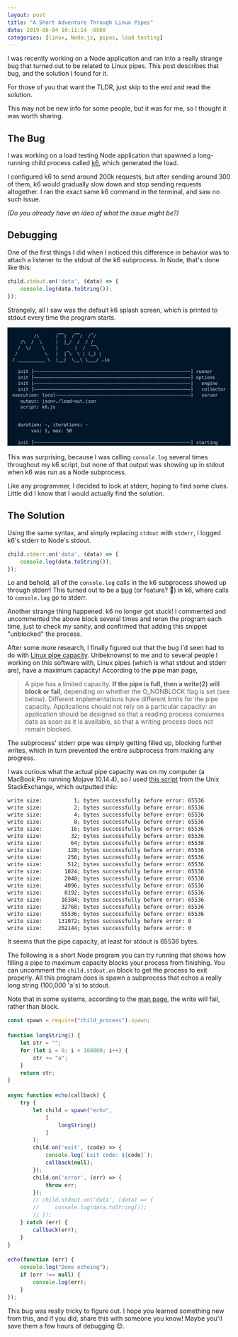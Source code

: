 ```yaml
---
layout: post
title: "A Short Adventure Through Linux Pipes"
date: 2019-06-04 10:11:14 -0500
categories: [linux, Node.js, pipes, load testing]
---
```


I was recently working on a Node application and ran into a really strange bug that turned out to be related to Linux pipes. This post describes that bug, and the solution I found for it.

For those of you that want the TLDR, just skip to the end and read the solution. 

This may not be new info for some people, but it was for me, so I thought it was worth sharing.


## The Bug

I was working on a load testing Node application that spawned a long-running child process called [k6](https://github.com/loadimpact/k6), which generated the load.

I configured k6 to send around 200k requests, but after sending around 300 of them, k6 would gradually slow down and stop sending requests altogether. I ran the exact same k6 command in the terminal, and saw no such issue.

*(Do you already have an idea of what the issue might be?)*

## Debugging

One of the first things I did when I noticed this difference in behavior was to attach a listener to the stdout of the k6 subprocess. In Node, that's done like this:

```js
child.stdout.on('data', (data) => {
    console.log(data.toString());
});
```

Strangely, all I saw was the default k6 splash screen, which is printed to stdout every time the program starts.

<img src="/assets/pipe-capacity/k6-splash.png" width="740">

This was surprising, because I was calling `console.log` several times throughout my k6 script, but none of that output was showing up in stdout when k6 was run as a Node subprocess.

Like any programmer, I decided to look at stderr, hoping to find some clues. Little did I know that I would actually find the solution.

## The Solution

Using the same syntax, and simply replacing `stdout` with `stderr`, I logged k6's stderr to Node's stdout. 

```js
child.stderr.on('data', (data) => {
    console.log(data.toString());
});
```

Lo and behold, all of the `console.log` calls in the k6 subprocess showed up through stderr! This turned out to be a [bug](https://github.com/loadimpact/k6/issues/782) (or feature? 🤔) in k6, where calls to `console.log` go to stderr.

Another strange thing happened. k6 no longer got stuck! I commented and uncommented the above block several times and reran the program each time, just to check my sanity, and confirmed that adding this snippet "unblocked" the process.

After some more research, I finally figured out that the bug I'd seen had to do with [Linux pipe capacity](http://man7.org/linux/man-pages/man7/pipe.7.html). Unbeknownst to me and to several people I working on this software with, Linux pipes (which is what stdout and stderr are), have a maximum capacity! According to the pipe man page, 

> A pipe has a limited capacity.  <b>If the pipe is full, then a write(2) will block or fail</b>, depending on whether the O_NONBLOCK flag is set (see below).  Different implementations have different limits for the pipe capacity. Applications should not rely on a particular capacity: an application should be designed so that a reading process consumes data as soon as it is available, so that a writing process does not remain blocked.

The subprocess' stderr pipe was simply getting filled up, blocking further writes, which in turn prevented the entire subprocess from making any progress.

I was curious what the actual pipe capacity was on my computer (a MacBook Pro running Mojave 10.14.4), so I used [this script](https://unix.stackexchange.com/a/11954/295710) from the Unix StackExchange, which outputted this:

```
write size:          1; bytes successfully before error: 65536
write size:          2; bytes successfully before error: 65536
write size:          4; bytes successfully before error: 65536
write size:          8; bytes successfully before error: 65536
write size:         16; bytes successfully before error: 65536
write size:         32; bytes successfully before error: 65536
write size:         64; bytes successfully before error: 65536
write size:        128; bytes successfully before error: 65536
write size:        256; bytes successfully before error: 65536
write size:        512; bytes successfully before error: 65536
write size:       1024; bytes successfully before error: 65536
write size:       2048; bytes successfully before error: 65536
write size:       4096; bytes successfully before error: 65536
write size:       8192; bytes successfully before error: 65536
write size:      16384; bytes successfully before error: 65536
write size:      32768; bytes successfully before error: 65536
write size:      65536; bytes successfully before error: 65536
write size:     131072; bytes successfully before error: 0
write size:     262144; bytes successfully before error: 0
```

It seems that the pipe capacity, at least for stdout is 65536 bytes.


The following is a short Node program you can try running that shows how filling a pipe to maximum capacity blocks your process from finishing. You can uncomment the `child.stdout.on` block to get the process to exit properly. All this program does is spawn a subprocess that echos a really long string (100,000 'a's) to stdout.

Note that in some systems, according to the [man page](http://man7.org/linux/man-pages/man7/pipe.7.html), the write will fail, rather than block.

```js
const spawn = require("child_process").spawn;

function longString() {
    let str = "";
    for (let i = 0; i < 100000; i++) {
        str += "a";
    }
    return str;
}

async function echo(callback) {
    try {
        let child = spawn("echo",
            [
                longString()
            ]
        );
        child.on('exit', (code) => {
            console.log(`Exit code: ${code}`);
            callback(null);
        });
        child.on('error', (err) => {
            throw err;
        });
        // child.stdout.on('data', (data) => {
        //     console.log(data.toString());
        // });
    } catch (err) {
        callback(err);
    }
}

echo(function (err) {
    console.log("Done echoing");
    if (err !== null) {
        console.log(err);
    }
});
```

This bug was really tricky to figure out. I hope you learned something new from this, and if you did, share this with someone you know! Maybe you'll save them a few hours of debugging 😊.














